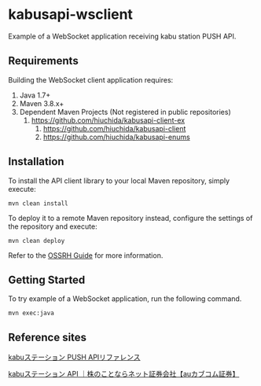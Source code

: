 # kabusapi-wsclient
Example of a WebSocket application receiving kabu station PUSH API.

## Requirements

Building the WebSocket client application requires:
1. Java 1.7+
2. Maven 3.8.x+
3. Dependent Maven Projects (Not registered in public repositories)
    1. https://github.com/hiuchida/kabusapi-client-ex
        1. https://github.com/hiuchida/kabusapi-client
        2. https://github.com/hiuchida/kabusapi-enums

## Installation

To install the API client library to your local Maven repository, simply execute:

```shell
mvn clean install
```

To deploy it to a remote Maven repository instead, configure the settings of the repository and execute:

```shell
mvn clean deploy
```

Refer to the [OSSRH Guide](http://central.sonatype.org/pages/ossrh-guide.html) for more information.

## Getting Started

To try example of a WebSocket application, run the following command.

```shell
mvn exec:java
```

## Reference sites
[kabuステーション PUSH APIリファレンス](https://kabucom.github.io/kabusapi/ptal/push.html)

[kabuステーション API ｜株のことならネット証券会社【auカブコム証券】](https://kabucom.github.io/kabusapi/ptal/index.html)
